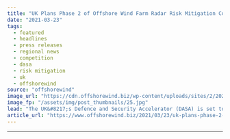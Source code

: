 ```yaml
---
title: "UK Plans Phase 2 of Offshore Wind Farm Radar Risk Mitigation Competition"
date: "2021-03-23"
tags: 
  - featured
  - headlines
  - press releases
  - regional news
  - competition
  - dasa
  - risk mitigation
  - uk
  - offshorewind
source: "offshorewind"
image_url: "https://cdn.offshorewind.biz/wp-content/uploads/sites/2/2021/03/23160504/UK-Plans-Phase-2-of-Offshore-Wind-Farm-Radar-Risk-Mitigation-Competition.jpg"
image_fp: "/assets/img/post_thumbnails/25.jpg"
lead: "The UK&#8217;s Defence and Security Accelerator (DASA) is set to launch the second phase of"
article_url: "https://www.offshorewind.biz/2021/03/23/uk-plans-phase-2-of-offshore-wind-farm-radar-risk-mitigation-competition/"
---
```


---
